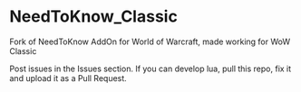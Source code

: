 # NeedToKnow_Classic
Fork of NeedToKnow AddOn for World of Warcraft, made working for WoW Classic

Post issues in the Issues section.
If you can develop lua, pull this repo, fix it and upload it as a Pull Request.
